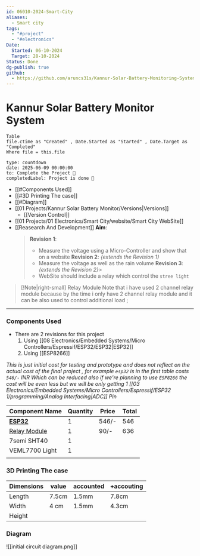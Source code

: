 ```yaml
---
id: 06010-2024-Smart-City
aliases:
  - Smart city
tags:
  - "#project"
  - "#electronics"
Date:
  Started: 06-10-2024
  Target: 28-10-2024
Status: Done
dg-publish: true
github:
  - https://github.com/aruncs31s/Kannur-Solar-Battery-Monitoring-System
---
```


# Kannur Solar Battery Monitor System

```dataview
Table
file.ctime as "Created" , Date.Started as "Started" , Date.Target as "Completed"
Where file = this.file
```

```widgets
type: countdown
date: 2025-06-09 00:00:00
to: Complete the Project 🎉
completedLabel: Project is done 🎉
```

- [[#Components Used]]
- [[#3D Printing The case]]
- [[#Diagram]]
- [[01 Projects/Kannur Solar Battery Monitor/Versions|Versions]]
  - [[Version Control]]
- [[01 Projects/01 Electronics/Smart City/website/Smart City WebSite]]
- [[Reasearch And Development]]
  **Aim**:
  > **Revision 1**:
  >
  > - Measure the voltage using a Micro-Controller and show that on a website
  >   **Revision 2**:
  >   _{extends the Revision 1}_
  > - Measure the voltage as well as the rain volume
  >   **Revision 3**:
  >   _{extends the Revision 2}_>
  > - WebSite should include a relay which control the `stree light `

> [!Note|right-small] Relay Module
> Note that i have used 2 channel relay module because by the time i only have 2 channel relay module and it can be also used to control additional load ;

---

### Components Used

- There are 2 revisions for this project
  1. Using [[08 Electronics/Embedded Systems/Micro Controllers/Espressif/ESP32/ESP32|ESP32]]
  2. Using [[ESP8266]]

_This is just initial cost for testing and prototype and does not reflect on the actual cost of the final project , for example `esp32` is in the first table costs `546/-` INR Which can be reduced also if we're planning to use `ESP8266` the cost will be even less but we will be only getting 1 [[03 Electronics/Embedded Systems/Micro Controllers/Espressif/ESP32 1/programming/Analog Interfacing|ADC]] Pin_

| Component Name                                                                                      | Quantity | Price | Total |
| --------------------------------------------------------------------------------------------------- | -------- | ----- | ----- |
| **[ESP32](https://www.amazon.in/Easy-Electronics-Development-Bluetooth-Consumption/dp/B07TYCFX5C)** | 1        | 546/- | 546   |
| [Relay Module](https://amzn.in/d/abbcGc6)                                                           | 1        | 90/-  | 636   |
| 7semi SHT40                                                                                         | 1        |       |       |
| VEML7700 Light                                                                                      | 1        |       |       |
|                                                                                                     |          |       |       |

### 3D Printing The case

| Dimensions | value | accounted | +accouting |
| ---------- | ----- | --------- | ---------- |
| Length     | 7.5cm | 1.5mm     | 7.8cm      |
| Width      | 4 cm  | 1.5mm     | 4.3cm      |
| Height     |       |           |            |

### Diagram

![[initial circuit diagram.png]]
